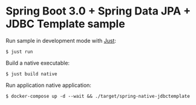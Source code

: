 # Spring Boot 3.0 + Spring Data JPA + JDBC Template sample

Run sample in development mode with [Just](https://just.maciejwalkowiak.com/):

```
$ just run
```

Build a native executable:

```
$ just build native
```

Run application native application:

```
$ docker-compose up -d --wait && ./target/spring-native-jdbctemplate
```

